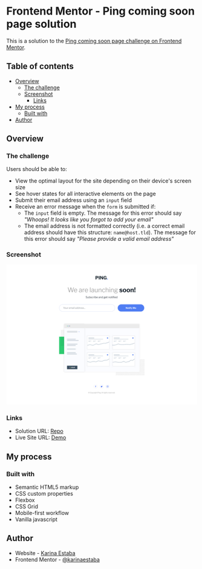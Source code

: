 # Frontend Mentor - Ping coming soon page solution

This is a solution to the [Ping coming soon page challenge on Frontend Mentor](https://www.frontendmentor.io/challenges/ping-single-column-coming-soon-page-5cadd051fec04111f7b848da).

## Table of contents

- [Overview](#overview)
  - [The challenge](#the-challenge)
  - [Screenshot](#screenshot)
	- [Links](#links)
- [My process](#my-process)
  - [Built with](#built-with)
- [Author](#author)

## Overview

### The challenge

Users should be able to:

- View the optimal layout for the site depending on their device's screen size
- See hover states for all interactive elements on the page
- Submit their email address using an `input` field
- Receive an error message when the `form` is submitted if:
	- The `input` field is empty. The message for this error should say *"Whoops! It looks like you forgot to add your email"*
	- The email address is not formatted correctly (i.e. a correct email address should have this structure: `name@host.tld`). The message for this error should say *"Please provide a valid email address"*

### Screenshot

![](./screenshot.png)

### Links

- Solution URL: [Repo](https://github.com/karinaestaba/ping-coming-soon-page)
- Live Site URL: [Demo](https://karinaestaba.github.io/ping-coming-soon-page)

## My process

### Built with

- Semantic HTML5 markup
- CSS custom properties
- Flexbox
- CSS Grid
- Mobile-first workflow
- Vanilla javascript

## Author

- Website - [Karina Estaba]()
- Frontend Mentor - [@karinaestaba](https://www.frontendmentor.io/profile/karinaestaba)